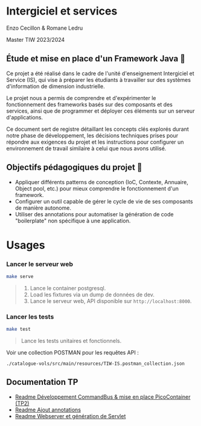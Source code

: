 # Intergiciel et services

Enzo Cecillon & Romane Ledru 

Master TIW 2023/2024

## Étude et mise en place d'un Framework Java 🧐

Ce projet a été réalisé dans le cadre de l'unité d'enseignement Intergiciel et Service (IS), qui vise à préparer les étudiants à travailler sur des systèmes d'information de dimension industrielle.

Le projet nous a permis de comprendre et d'expérimenter le fonctionnement des frameworks basés sur des composants et des services, ainsi que de programmer et déployer ces éléments sur un serveur d'applications.

Ce document sert de registre détaillant les concepts clés explorés durant notre phase de développement, les décisions techniques prises pour répondre aux exigences du projet et les instructions pour configurer un environnement de travail similaire à celui que nous avons utilisé.
## Objectifs pédagogiques du projet 🎯

- Appliquer différents patterns de conception (IoC, Contexte, Annuaire, Object pool, etc.) pour mieux comprendre le fonctionnement d'un framework.
- Configurer un outil capable de gérer le cycle de vie de ses composants de manière autonome.
- Utiliser des annotations pour automatiser la génération de code "boilerplate" non spécifique à une application.


# Usages

### Lancer le serveur web

```bash
make serve
```
> 1. Lance le container postgresql.
> 2. Load les fixtures via un dump de données de dev.
> 3. Lance le serveur web, API disponible sur `http://localhost:8000`.
### Lancer les tests

```bash
make test
```
> Lance les tests unitaires et fonctionnels.

Voir une collection POSTMAN pour les requêtes API :

`./catalogue-vols/src/main/resources/TIW-IS.postman_collection.json`

## Documentation TP

- [Readme Développement CommandBus & mise en place PicoContainer (TP2)](./docs/Handler.md)
- [Readme Ajout annotations](./docs/Server.md)
- [Readme Webserver et génération de Servlet](./docs/Server.md)